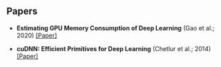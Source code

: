 

## Papers


* **Estimating GPU Memory Consumption of Deep Learning** (Gao et al.; 2020) [[Paper]](https://www.microsoft.com/en-us/research/uploads/prod/2020/05/dnnmem.pdf)

* **cuDNN: Efficient Primitives for Deep Learning** (Chetlur et al.; 2014) [[Paper]](https://arxiv.org/pdf/1410.0759.pdf)